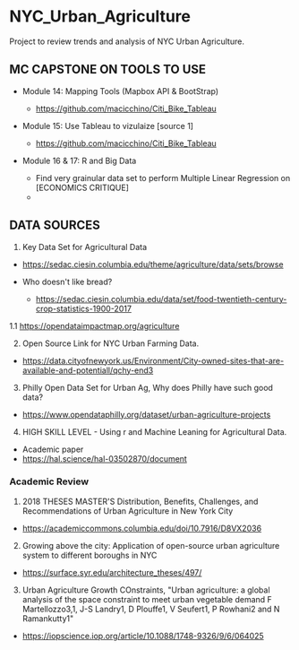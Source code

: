 # NYC_Urban_Agriculture
Project to review trends and analysis of NYC Urban Agriculture.



## MC CAPSTONE ON TOOLS TO USE

- Module 14: Mapping Tools (Mapbox API & BootStrap)
  - https://github.com/macicchino/Citi_Bike_Tableau

- Module 15: Use Tableau to vizulaize [source 1]
  - https://github.com/macicchino/Citi_Bike_Tableau

- Module 16 & 17: R and Big Data
  - Find very grainular data set to perform Multiple Linear Regression on [ECONOMICS CRITIQUE]
  - 

## DATA SOURCES

1. Key Data Set for Agricultural Data
  - https://sedac.ciesin.columbia.edu/theme/agriculture/data/sets/browse

  - Who doesn't like bread? 
    - https://sedac.ciesin.columbia.edu/data/set/food-twentieth-century-crop-statistics-1900-2017

1.1 https://opendataimpactmap.org/agriculture



2. Open Source Link for NYC Urban Farming Data. 
  - https://data.cityofnewyork.us/Environment/City-owned-sites-that-are-available-and-potentiall/qchy-end3
  
  
3. Philly Open Data Set for Urban Ag, Why does Philly have such good data?
 - https://www.opendataphilly.org/dataset/urban-agriculture-projects
 
 
4. HIGH SKILL LEVEL - Using r and Machine Leaning for Agricultural Data. 
- Academic paper
- https://hal.science/hal-03502870/document

### Academic Review

1. 2018 THESES MASTER'S Distribution, Benefits, Challenges, and Recommendations of Urban Agriculture in New York City 
  - https://academiccommons.columbia.edu/doi/10.7916/D8VX2036
2. Growing above the city: Application of open-source urban agriculture system to different boroughs in NYC
  - https://surface.syr.edu/architecture_theses/497/

3. Urban Agriculture Growth COnstraints, "Urban agriculture: a global analysis of the space constraint to meet urban vegetable demand
F Martellozzo3,1, J-S Landry1, D Plouffe1, V Seufert1, P Rowhani2 and N Ramankutty1"
  - https://iopscience.iop.org/article/10.1088/1748-9326/9/6/064025

